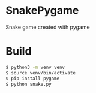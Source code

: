 # SnakePygame
Snake game created with pygame

# Build
```sh
$ python3 -m venv venv
$ source venv/bin/activate
$ pip install pygame
$ python snake.py
```
